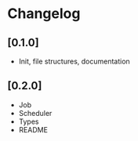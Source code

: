 # Changelog

## [0.1.0]

- Init, file structures, documentation

## [0.2.0]

- Job
- Scheduler
- Types
- README